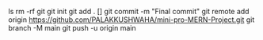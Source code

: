  ls
 rm -rf git
git init
git add .
[]
git commit -m "Final commit"
git remote add origin https://github.com/PALAKKUSHWAHA/mini-pro-MERN-Project.git
git branch -M main
git push -u origin main


